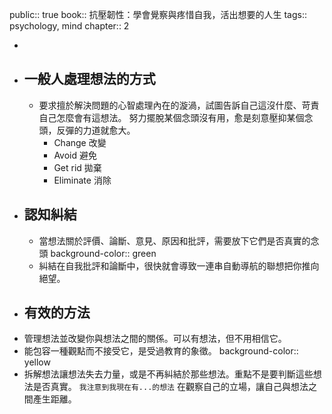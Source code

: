 public:: true
book:: 抗壓韌性：學會覺察與疼惜自我，活出想要的人生
tags:: psychology, mind
chapter:: 2

-
- ## 一般人處理想法的方式
	- 要求擅於解決問題的心智處理內在的漩渦，試圖告訴自己這沒什麼、苛責自己怎麼會有這想法。
	  努力擺脫某個念頭沒有用，愈是刻意壓抑某個念頭，反彈的力道就愈大。
		- Change 改變
		- Avoid 避免
		- Get rid 拋棄
		- Eliminate 消除
- ## 認知糾結
	- 當想法關於評價、論斷、意見、原因和批評，需要放下它們是否真實的念頭
	  background-color:: green
	- 糾結在自我批評和論斷中，很快就會導致一連串自動導航的聯想把你推向絕望。
- ## 有效的方法
- 管理想法並改變你與想法之間的關係。可以有想法，但不用相信它。
- 能包容一種觀點而不接受它，是受過教育的象徵。
  background-color:: yellow
- 拆解想法讓想法失去力量，或是不再糾結於那些想法。重點不是要判斷這些想法是否真實。
  `我注意到我現在有...的想法`
  在觀察自己的立場，讓自己與想法之間產生距離。